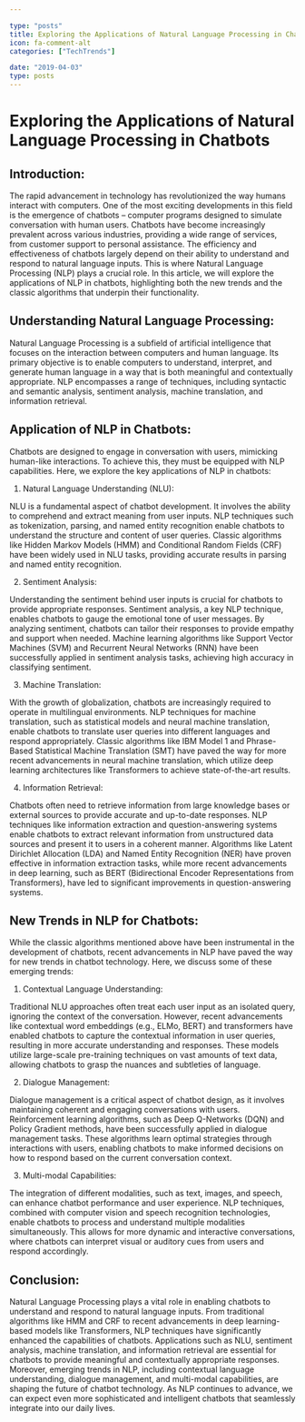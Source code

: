 ```yaml
---

type: "posts"
title: Exploring the Applications of Natural Language Processing in Chatbots
icon: fa-comment-alt
categories: ["TechTrends"]

date: "2019-04-03"
type: posts
---
```





# Exploring the Applications of Natural Language Processing in Chatbots

## Introduction:

The rapid advancement in technology has revolutionized the way humans interact with computers. One of the most exciting developments in this field is the emergence of chatbots – computer programs designed to simulate conversation with human users. Chatbots have become increasingly prevalent across various industries, providing a wide range of services, from customer support to personal assistance. The efficiency and effectiveness of chatbots largely depend on their ability to understand and respond to natural language inputs. This is where Natural Language Processing (NLP) plays a crucial role. In this article, we will explore the applications of NLP in chatbots, highlighting both the new trends and the classic algorithms that underpin their functionality.

## Understanding Natural Language Processing:

Natural Language Processing is a subfield of artificial intelligence that focuses on the interaction between computers and human language. Its primary objective is to enable computers to understand, interpret, and generate human language in a way that is both meaningful and contextually appropriate. NLP encompasses a range of techniques, including syntactic and semantic analysis, sentiment analysis, machine translation, and information retrieval.

## Application of NLP in Chatbots:

Chatbots are designed to engage in conversation with users, mimicking human-like interactions. To achieve this, they must be equipped with NLP capabilities. Here, we explore the key applications of NLP in chatbots:

1. Natural Language Understanding (NLU):

NLU is a fundamental aspect of chatbot development. It involves the ability to comprehend and extract meaning from user inputs. NLP techniques such as tokenization, parsing, and named entity recognition enable chatbots to understand the structure and content of user queries. Classic algorithms like Hidden Markov Models (HMM) and Conditional Random Fields (CRF) have been widely used in NLU tasks, providing accurate results in parsing and named entity recognition.

2. Sentiment Analysis:

Understanding the sentiment behind user inputs is crucial for chatbots to provide appropriate responses. Sentiment analysis, a key NLP technique, enables chatbots to gauge the emotional tone of user messages. By analyzing sentiment, chatbots can tailor their responses to provide empathy and support when needed. Machine learning algorithms like Support Vector Machines (SVM) and Recurrent Neural Networks (RNN) have been successfully applied in sentiment analysis tasks, achieving high accuracy in classifying sentiment.

3. Machine Translation:

With the growth of globalization, chatbots are increasingly required to operate in multilingual environments. NLP techniques for machine translation, such as statistical models and neural machine translation, enable chatbots to translate user queries into different languages and respond appropriately. Classic algorithms like IBM Model 1 and Phrase-Based Statistical Machine Translation (SMT) have paved the way for more recent advancements in neural machine translation, which utilize deep learning architectures like Transformers to achieve state-of-the-art results.

4. Information Retrieval:

Chatbots often need to retrieve information from large knowledge bases or external sources to provide accurate and up-to-date responses. NLP techniques like information extraction and question-answering systems enable chatbots to extract relevant information from unstructured data sources and present it to users in a coherent manner. Algorithms like Latent Dirichlet Allocation (LDA) and Named Entity Recognition (NER) have proven effective in information extraction tasks, while more recent advancements in deep learning, such as BERT (Bidirectional Encoder Representations from Transformers), have led to significant improvements in question-answering systems.

## New Trends in NLP for Chatbots:

While the classic algorithms mentioned above have been instrumental in the development of chatbots, recent advancements in NLP have paved the way for new trends in chatbot technology. Here, we discuss some of these emerging trends:

1. Contextual Language Understanding:

Traditional NLU approaches often treat each user input as an isolated query, ignoring the context of the conversation. However, recent advancements like contextual word embeddings (e.g., ELMo, BERT) and transformers have enabled chatbots to capture the contextual information in user queries, resulting in more accurate understanding and responses. These models utilize large-scale pre-training techniques on vast amounts of text data, allowing chatbots to grasp the nuances and subtleties of language.

2. Dialogue Management:

Dialogue management is a critical aspect of chatbot design, as it involves maintaining coherent and engaging conversations with users. Reinforcement learning algorithms, such as Deep Q-Networks (DQN) and Policy Gradient methods, have been successfully applied in dialogue management tasks. These algorithms learn optimal strategies through interactions with users, enabling chatbots to make informed decisions on how to respond based on the current conversation context.

3. Multi-modal Capabilities:

The integration of different modalities, such as text, images, and speech, can enhance chatbot performance and user experience. NLP techniques, combined with computer vision and speech recognition technologies, enable chatbots to process and understand multiple modalities simultaneously. This allows for more dynamic and interactive conversations, where chatbots can interpret visual or auditory cues from users and respond accordingly.

## Conclusion:

Natural Language Processing plays a vital role in enabling chatbots to understand and respond to natural language inputs. From traditional algorithms like HMM and CRF to recent advancements in deep learning-based models like Transformers, NLP techniques have significantly enhanced the capabilities of chatbots. Applications such as NLU, sentiment analysis, machine translation, and information retrieval are essential for chatbots to provide meaningful and contextually appropriate responses. Moreover, emerging trends in NLP, including contextual language understanding, dialogue management, and multi-modal capabilities, are shaping the future of chatbot technology. As NLP continues to advance, we can expect even more sophisticated and intelligent chatbots that seamlessly integrate into our daily lives.